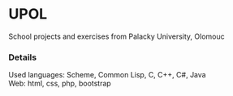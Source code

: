 # UPOL

School projects and exercises from Palacky University, Olomouc     

### Details    

Used languages: Scheme, Common Lisp, C, C++, C#, Java    
Web: html, css, php, bootstrap    


